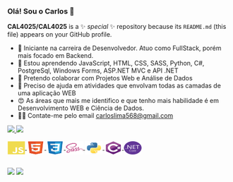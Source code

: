 ### Olá! Sou o Carlos 👋


**CAL4025/CAL4025** is a ✨ _special_ ✨ repository because its `README.md` (this file) appears on your GitHub profile.

- 🔭 Iniciante na carreira de Desenvolvedor. Atuo como FullStack, porém mais focado em Backend.
- 🌱 Estou aprendendo JavaScript, HTML, CSS, SASS, Python, C#, PostgreSql, Windows Forms, ASP.NET MVC e API .NET
- 👯 Pretendo colaborar com Projetos Web e Análise de Dados
- 🤔 Preciso de ajuda em atividades que envolvam todas as camadas de uma aplicação WEB
- 😍 As áreas que mais me identifico e que tenho mais habilidade é em Desenvolvimento WEB e Ciência de Dados.
- 👨‍💻 Contate-me pelo email carloslima568@gmail.com


<div>
  <a href="https://github.com/CAL4025">
  <img height="180em" src="https://github-readme-stats.vercel.app/api?username=CAL4025&show_icons=true&theme=maroongold&include_all_commits=true&count_private=true"/>
  <img height="180em" src="https://github-readme-stats.vercel.app/api/top-langs/?username=CAL4025&layout=compact&langs_count=7&theme=maroongold"/>
</div>
<div style="display: inline_block"><br>
  <img align="center" alt="Carlos-Js" height="30" width="40" src="https://raw.githubusercontent.com/devicons/devicon/master/icons/javascript/javascript-plain.svg">
  <img align="center" alt="Carlos-HTML" height="30" width="40" src="https://raw.githubusercontent.com/devicons/devicon/master/icons/html5/html5-original.svg">
  <img align="center" alt="Carlos-CSS" height="30" width="40" src="https://raw.githubusercontent.com/devicons/devicon/master/icons/css3/css3-original.svg">
  <img align="center" alt="Carlos-SASS" height="30" width="40" src="https://raw.githubusercontent.com/devicons/devicon/master/icons/sass/sass-original.svg">
  <img align="center" alt="Carlos-Python" height="30" width="40" src="https://raw.githubusercontent.com/devicons/devicon/master/icons/python/python-original.svg">
  <img align="center" alt="Carlos-Csharp" height="30" width="40" src="https://raw.githubusercontent.com/devicons/devicon/master/icons/csharp/csharp-original.svg">
  <img align="center" alt="Carlos-DotNet" height="30" width="40" src="https://raw.githubusercontent.com/devicons/devicon/master/icons/dotnetcore/dotnetcore-original.svg">
</div>
  
  
   ##
 
<div> 
  <a href="https://www.instagram.com/carlosmalide" target="_blank"><img src="https://img.shields.io/badge/-Instagram-%23E4405F?style=for-the-badge&logo=instagram&logoColor=white" target="_blank"></a>
  <a href="https://www.linkedin.com/in/carlos-alberto-de-lima-a64221137/" target="_blank"><img src="https://img.shields.io/badge/-LinkedIn-%230077B5?style=for-the-badge&logo=linkedin&logoColor=white" target="_blank"></a> 
</div>
